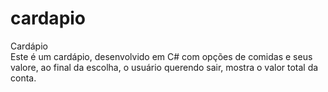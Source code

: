 # cardapio
Cardápio<br>
Este é um cardápio, desenvolvido em C# com opções de comidas e seus valore, ao final da escolha, o usuário querendo sair, mostra o valor total da conta.
